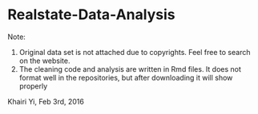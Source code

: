 # Realstate-Data-Analysis

Note:
1. Original data set is not attached due to copyrights. Feel free to search on the website.
2. The cleaning code and analysis are written in Rmd files. It does not format well in the repositories, but after downloading it will show properly

Khairi Yi, Feb 3rd, 2016
